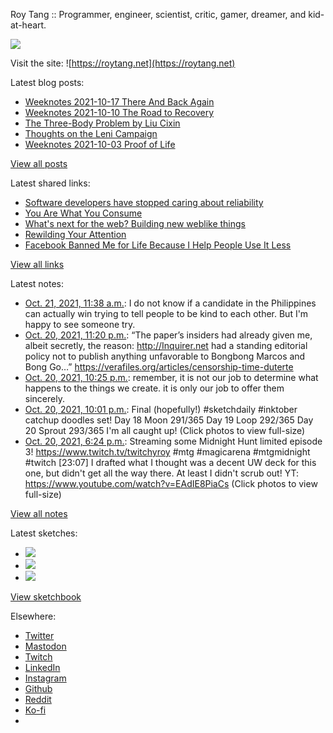 Roy Tang :: Programmer, engineer, scientist, critic, gamer, dreamer, and kid-at-heart.

![](https://roytang.net/static/img/profile.jpg)

Visit the site: ![https://roytang.net](https://roytang.net)

Latest blog posts:

- [Weeknotes 2021-10-17 There And Back Again](https://roytang.net/2021/10/weeknotes-10-17/)
- [Weeknotes 2021-10-10 The Road to Recovery](https://roytang.net/2021/10/weeknotes-10-10/)
- [The Three-Body Problem by Liu Cixin](https://roytang.net/2021/10/three-body-problem/)
- [Thoughts on the Leni Campaign](https://roytang.net/2021/10/leni-campaign/)
- [Weeknotes 2021-10-03 Proof of Life](https://roytang.net/2021/10/weeknotes-2021-10-03/)

[View all posts](https://roytang.net/blog)

Latest shared links:

- [Software developers have stopped caring about reliability](https://roytang.net/2021/10/software-developers-have-stopped-caring-about-reliability/)
- [You Are What You Consume](https://roytang.net/2021/10/you-are-what-you-consume/)
- [What&#x27;s next for the web? Building new weblike things](https://roytang.net/2021/10/35a3ec04101035aadc01d9ec0b06a9f7/)
- [Rewilding Your Attention](https://roytang.net/2021/10/2cf0e36eb98f383bfadcf0dc11ad2baa/)
- [Facebook Banned Me for Life Because I Help People Use It Less](https://roytang.net/2021/10/30db1452d5381966acedbdd760510185/)

[View all links](https://roytang.net/links)

Latest notes:

- [Oct. 21, 2021, 11:38 a.m.](https://roytang.net/2021/10/1451030052166979584/): I do not know if a candidate in the Philippines can actually win trying to tell people to be kind to each other. But I&#x27;m happy to see someone try.
- [Oct. 20, 2021, 11:20 p.m.](https://roytang.net/2021/10/1450844278825967617/): “The paper’s insiders had already given me, albeit secretly, the reason: http://Inquirer.net had a standing editorial policy not to publish anything unfavorable to Bongbong Marcos and Bong Go…” https://verafiles.org/articles/censorship-time-duterte
- [Oct. 20, 2021, 10:25 p.m.](https://roytang.net/2021/10/1450830497513279491/): remember, it is not our job to determine what happens to the things we create. it is only our job to offer them sincerely.
- [Oct. 20, 2021, 10:01 p.m.](https://roytang.net/2021/10/1450824461821702146/): Final (hopefully!) #sketchdaily #inktober catchup doodles set! Day 18 Moon 291/365 Day 19 Loop 292/365 Day 20 Sprout 293/365 I&#x27;m all caught up! (Click photos to view full-size)
- [Oct. 20, 2021, 6:24 p.m.](https://roytang.net/2021/10/1450770001615597571/): Streaming some Midnight Hunt limited episode 3! https://www.twitch.tv/twitchyroy #mtg #magicarena #mtgmidnight #twitch [23:07] I drafted what I thought was a decent UW deck for this one, but didn&#x27;t get all the way there. At least I didn&#x27;t scrub out! YT: https://www.youtube.com/watch?v=EAdIE8PiaCs (Click photos to view full-size)

[View all notes](https://roytang.net/notes)

Latest sketches:


- ![](https://roytang.net/media/cache/d7/00/d700a949874bb960041514ebbc473913.jpg)
- ![](https://roytang.net/media/cache/c8/fa/c8faada1b806219d6671842fdca7ea2f.jpg)
- ![](https://roytang.net/media/cache/b7/36/b736abe903ce071258321b3419636638.jpg)

[View sketchbook](https://roytang.net/albums/sketchbook)


Elsewhere:

- [Twitter](https://twitter.com/roytang)
- [Mastodon](https://mastodon.technology/@roytang)
- [Twitch](https://twitch.tv/twitchyroy)
- [LinkedIn](https://www.linkedin.com/in/roytang)
- [Instagram](https://instagram.com/roytang0400)
- [Github](https://github.com/roytang)
- [Reddit](https://reddit.com/u/hungryroy)
- [Ko-fi](https://ko-fi.com/roytang)
- [](mailto:hello@roytang.net)